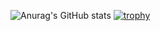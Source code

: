 ![Anurag's GitHub stats](https://github-readme-stats.vercel.app/api?username=Abcold&show_icons=true&theme=slateorange)
[![trophy](https://github-profile-trophy.vercel.app/?username=Abcold)](https://github.com/ryo-ma/github-profile-trophy)
